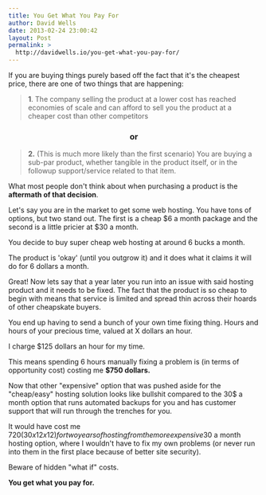 ```yaml
---
title: You Get What You Pay For
author: David Wells
date: 2013-02-24 23:00:42
layout: Post
permalink: >
  http://davidwells.io/you-get-what-you-pay-for/
---
```


If you are buying things purely based off the fact that it's the cheapest price, there are one of two things that are happening:

<blockquote><strong>1</strong>. The company selling the product at a lower cost has reached economies of scale and can afford to sell you the product at a cheaper cost than other competitors</blockquote>

<h3 style="text-align: center;">or</h3>

<blockquote><strong>2.</strong> (This is much more likely than the first scenario) You are buying a sub-par product, whether tangible in the product itself, or in the followup support/service related to that item.</blockquote>
What most people don't think about when purchasing a product is the <strong>aftermath of that decision</strong>.

Let's say you are in the market to get some web hosting. You have tons of options, but two stand out. The first is a cheap $6 a month package and the second is a little pricier at $30 a month.

You decide to buy super cheap web hosting at around 6 bucks a month.

The product is 'okay' (until you outgrow it) and it does what it claims it will do for 6 dollars a month.

Great! Now lets say that a year later you run into an issue with said hosting product and it needs to be fixed. The fact that the product is so cheap to begin with means that service is limited and spread thin across their hoards of other cheapskate buyers.

You end up having to send a bunch of your own time fixing thing. Hours and hours of your precious time, valued at X dollars an hour.

I charge $125 dollars an hour for my time.

This means spending 6 hours manually fixing a problem is (in terms of opportunity cost) costing me <strong>$750 dollars.</strong>

Now that other "expensive" option that was pushed aside for the "cheap/easy" hosting solution looks like bullshit compared to the 30$ a month option that runs automated backups for you and has customer support that will run through the trenches for you.

It would have cost me $720 (30 x 12 x 12) for two years of hosting from the more expensive 30$ a month hosting option, where I wouldn't have to fix my own problems (or never run into them in the first place because of better site security).

Beware of hidden "what if" costs.

<strong>You get what you pay for.</strong>
